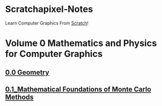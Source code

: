 # Scratchapixel-Notes

Learn Computer Graphics From [Scratch](http://www.scratchapixel.com/)!

# Volume 0 Mathematics and Physics for Computer Graphics

## [0.0 Geometry](./Volume_0_Mathematics_and_Physics_for_Computer_Graphics/0.0_Geometry.md)


## [0.1_Mathematical Foundations of Monte Carlo Methods](./Volume_0_Mathematics_and_Physics_for_Computer_Graphics/0.1_Mathematical_Foundations_of_Monte_Carlo_Methods.md)
